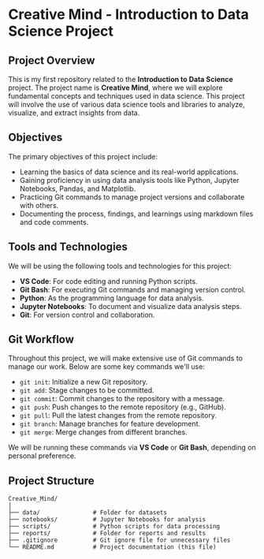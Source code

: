 # Creative Mind - Introduction to Data Science Project

## Project Overview
This is my first repository related to the **Introduction to Data Science** project. The project name is **Creative Mind**, where we will explore fundamental concepts and techniques used in data science. This project will involve the use of various data science tools and libraries to analyze, visualize, and extract insights from data.

## Objectives
The primary objectives of this project include:
- Learning the basics of data science and its real-world applications.
- Gaining proficiency in using data analysis tools like Python, Jupyter Notebooks, Pandas, and Matplotlib.
- Practicing Git commands to manage project versions and collaborate with others.
- Documenting the process, findings, and learnings using markdown files and code comments.

## Tools and Technologies
We will be using the following tools and technologies for this project:
- **VS Code**: For code editing and running Python scripts.
- **Git Bash**: For executing Git commands and managing version control.
- **Python**: As the programming language for data analysis.
- **Jupyter Notebooks**: To document and visualize data analysis steps.
- **Git**: For version control and collaboration.

## Git Workflow
Throughout this project, we will make extensive use of Git commands to manage our work. Below are some key commands we'll use:
- `git init`: Initialize a new Git repository.
- `git add`: Stage changes to be committed.
- `git commit`: Commit changes to the repository with a message.
- `git push`: Push changes to the remote repository (e.g., GitHub).
- `git pull`: Pull the latest changes from the remote repository.
- `git branch`: Manage branches for feature development.
- `git merge`: Merge changes from different branches.
  
We will be running these commands via **VS Code** or **Git Bash**, depending on personal preference.

## Project Structure
```plaintext
Creative_Mind/
│
├── data/               # Folder for datasets
├── notebooks/          # Jupyter Notebooks for analysis
├── scripts/            # Python scripts for data processing
├── reports/            # Folder for reports and results
├── .gitignore          # Git ignore file for unnecessary files
└── README.md           # Project documentation (this file)

